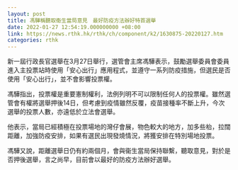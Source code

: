 ```yaml
---
layout: post
title: 馮驊稱聽取衞生當局意見　最好防疫方法辦好特首選舉
date: 2022-01-27 12:54:19.000000000 +08:00
link: https://news.rthk.hk/rthk/ch/component/k2/1630875-20220127.htm
categories: rthk
---
```


新一屆行政長官選舉在3月27日舉行，選管會主席馮驊表示，鼓勵選舉委員會委員進入主投票站時使用「安心出行」應用程式，並遵守一系列防疫措施，但選民是否使用「安心出行」，並不會影響投票權。

馮驊指出，投票權是重要憲制權利，法例列明不可以限制任何人的投票權。雖然選管會有權將選舉押後14日，但考慮到疫情雖然反覆，疫苗接種率不斷上升，今次選舉的投票人數，亦遠低於立法會選舉。

他表示，當局已經積極在投票場地的灣仔會展，物色較大的地方，加多些枱，拉闊距離，加強防疫安排，如果有選民出現發燒情況，將獲安排在特別場地投票。

馮驊又說，距離選舉日仍有約兩個月，會與衞生當局保持聯繫，聽取意見，對於是否押後選舉，言之尚早，目前會以最好的防疫方法辦好選舉。
